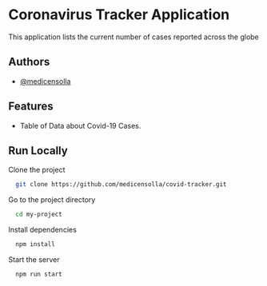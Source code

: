 
# Coronavirus Tracker Application

This application lists the current number of cases reported across the globe

## Authors

- [@medicensolla](https://www.github.com/medicensolla)


## Features

- Table of Data about Covid-19 Cases.


## Run Locally

Clone the project

```bash
  git clone https://github.com/medicensolla/covid-tracker.git
```

Go to the project directory

```bash
  cd my-project
```

Install dependencies

```bash
  npm install
```

Start the server

```bash
  npm run start
```

